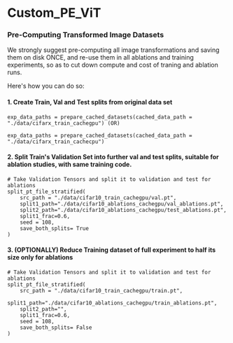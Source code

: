 # Custom_PE_ViT


### Pre-Computing Transformed Image Datasets

We strongly suggest pre-computing all image transformations and saving them on disk ONCE, and re-use them in all ablations and training experiments, so as to cut down compute and cost of traning and ablation runs.

Here's how you can do so:

#### 1. Create Train, Val and Test splits from original data set
```
exp_data_paths = prepare_cached_datasets(cached_data_path = "./data/cifarx_train_cachegpu") (OR)

exp_data_paths = prepare_cached_datasets(cached_data_path = "./data/cifarx_train_cachecpu")

```

#### 2. Split Train's Validation Set into further val and test splits, suitable for ablation studies, with same training code.

```
# Take Validation Tensors and split it to validation and test for ablations
split_pt_file_stratified(
    src_path = "./data/cifar10_train_cachegpu/val.pt",
    split1_path="./data/cifar10_ablations_cachegpu/val_ablations.pt",
    split2_path="./data/cifar10_ablations_cachegpu/test_ablations.pt",
    split1_frac=0.6,
    seed = 108,
    save_both_splits= True
)
```

#### 3. (OPTIONALLY) Reduce Training dataset of full experiment to half its size only for ablations

```
# Take Validation Tensors and split it to validation and test for ablations
split_pt_file_stratified(
    src_path = "./data/cifar10_train_cachegpu/train.pt",
    split1_path="./data/cifar10_ablations_cachegpu/train_ablations.pt",
    split2_path="",
    split1_frac=0.6,
    seed = 108,
    save_both_splits= False
)

```